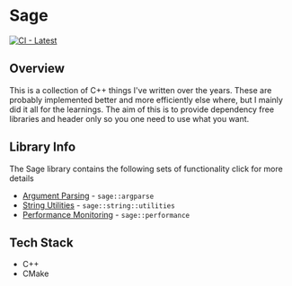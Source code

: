 # Sage
[![CI - Latest](https://github.com/pmann84/Sage/actions/workflows/sage_tests.yml/badge.svg)](https://github.com/pmann84/Sage/actions/workflows/sage_tests.yml)
## Overview
This is a collection of C++ things I've written over the years. These are probably implemented better and more efficiently else where, but I mainly did it all for the learnings. The aim of this is to provide dependency free libraries and header only so you one need to use what you want.

## Library Info
The Sage library contains the following sets of functionality click for more details
- [Argument Parsing](docs/argparse.md) - `sage::argparse`
- [String Utilities](docs/string_utilities.md) - `sage::string::utilities`
- [Performance Monitoring](docs/performance.md) - `sage::performance`

## Tech Stack
- C++ 
- CMake
